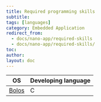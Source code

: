 ```yaml
---
title: Required programming skills
subtitle: 
tags: [languages]
category: Embedded Application
redirect_from: 
  - docs/nano-app/required-skills
  - docs/nano-app/required-skills/
toc:
author:
layout: doc
---
```


| OS                              | Developing language |
| ------------------------------- | ------------------- |
| [Bolos](../bolos-introduction/) | C                   | 
